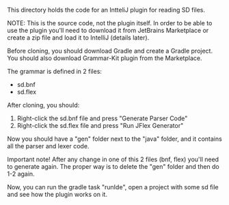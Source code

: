 This directory holds the code for an IntteliJ plugin for reading SD files.

NOTE: This is the source code, not the plugin itself. In order to be able to use the plugin you'll need to download it from JetBrains Marketplace or create a zip file and load it to IntelliJ (details later).

Before cloning, you should download Gradle and create a Gradle project.
You should also download Grammar-Kit plugin from the Marketplace.

The grammar is defined in 2 files:
- sd.bnf
- sd.flex

After cloning, you should:
1. Right-click the sd.bnf file and press "Generate Parser Code" 
2. Right-click the sd.flex file and press "Run JFlex Generator"
 
Now you should have a "gen" folder next to the "java" folder, and it contains all the parser and lexer code.

Important note! After any change in one of this 2 files (bnf, flex) you'll need to generate again. The proper way is to delete the "gen" folder and then do 1-2 again.

Now, you can run the gradle task "runIde", open a project with some sd file and see how the plugin works on it.